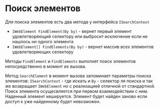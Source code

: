 # Поиск элементов

Для поиска элементов есть два метода у интерфейса `ISearchContext`
 
 - `IWebElement FindElement(By by)` - вернет первый элемент удовлетворяющий селектору или выбросит исключение если не нашлось ни одного элемента
 - `IWebElement[] FindElements(By by)` - вернет массив всех элементов удовлетворяющих селектору

Методы `FindElement` и `FindElements` выполнят поиск элементов непосредственно в момент их вызова. 


Метод `SearchElement` в момент вызова запоминает параметры поиска элементов: `ISearchContext` - где искать и `By` - селектор ля поиска и так же возвращает `IWebElement` но с реализацией отличной от стандартной. Поиск элемента осущесвляется при первом взаимодействии с ним. Наденный элемент кешируется. Элемент будет найден заново если доступ к уже найденному будет невозможен.